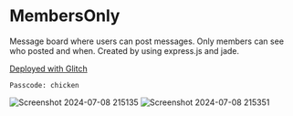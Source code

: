 # MembersOnly

Message board where users can post messages. Only members can see who posted and when. Created by using express.js and jade. <br>

[Deployed with Glitch](https://memberss-only.glitch.me)

```
Passcode: chicken
```
![Screenshot 2024-07-08 215135](https://github.com/pauleenaphan/members-only/assets/77126730/5ccb2bbe-f7ba-4ab5-9eba-041aca9665c9)
![Screenshot 2024-07-08 215351](https://github.com/pauleenaphan/members-only/assets/77126730/15f5fcb0-7e7e-4aa4-822d-5c00c42da2f5)
